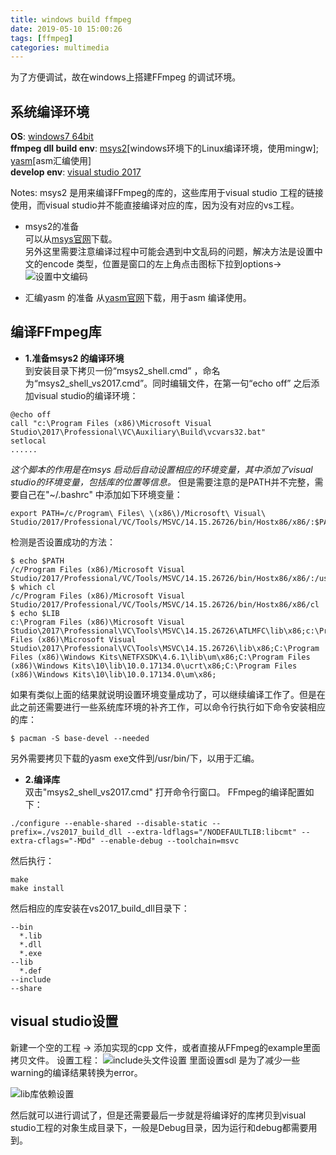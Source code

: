 ```yaml
---
title: windows build ffmpeg
date: 2019-05-10 15:00:26
tags: [ffmpeg]
categories: multimedia
---
```


为了方便调试，故在windows上搭建FFmpeg 的调试环境。

## 系统编译环境
**OS**: <u>windows7 64bit</u>  
**ffmpeg dll build env**: <u>msys2</u>[windows环境下的Linux编译环境，使用mingw]; <u>yasm</u>[asm汇编使用]  
**develop env**: <u>visual studio 2017</u>
<!--more -->

Notes: msys2 是用来编译FFmpeg的库的，这些库用于visual studio 工程的链接使用，而visual studio并不能直接编译对应的库，因为没有对应的vs工程。  

* msys2的准备  
可以从[msys官网](https://www.msys2.org/)下载。  
另外这里需要注意编译过程中可能会遇到中文乱码的问题，解决方法是设置中文的encode 类型，位置是窗口的左上角点击图标下拉到options->
![设置中文编码](/img/articles/msys_set_chinese.png)

* 汇编yasm 的准备
从[yasm官网](http://yasm.tortall.net/Download.html)下载，用于asm 编译使用。  


## 编译FFmpeg库  
- **1.准备msys2 的编译环境**  
到安装目录下拷贝一份“msys2_shell.cmd” ，命名为“msys2_shell_vs2017.cmd”。同时编辑文件，在第一句“echo off” 之后添加visual studio的编译环境：
```
@echo off
call "c:\Program Files (x86)\Microsoft Visual Studio\2017\Professional\VC\Auxiliary\Build\vcvars32.bat"
setlocal
......
```
*这个脚本的作用是在msys 启动后自动设置相应的环境变量，其中添加了visual studio的环境变量，包括库的位置等信息。* 但是需要注意的是PATH并不完整，需要自己在"~/.bashrc" 中添加如下环境变量：
```
export PATH=/c/Program\ Files\ \(x86\)/Microsoft\ Visual\ Studio/2017/Professional/VC/Tools/MSVC/14.15.26726/bin/Hostx86/x86/:$PATH
```

检测是否设置成功的方法：
```
$ echo $PATH
/c/Program Files (x86)/Microsoft Visual Studio/2017/Professional/VC/Tools/MSVC/14.15.26726/bin/Hostx86/x86/:/usr/local/bin:/usr/bin:/bin:/opt/bin:/c/Windows/System32:/c/Windows:/c/Windows/System32/Wbem:/c/Windows/System32/WindowsPowerShell/v1.0/:/usr/bin/site_perl:/usr/bin/vendor_perl:/usr/bin/core_perl
$ which cl
/c/Program Files (x86)/Microsoft Visual Studio/2017/Professional/VC/Tools/MSVC/14.15.26726/bin/Hostx86/x86/cl
$ echo $LIB
c:\Program Files (x86)\Microsoft Visual Studio\2017\Professional\VC\Tools\MSVC\14.15.26726\ATLMFC\lib\x86;c:\Program Files (x86)\Microsoft Visual Studio\2017\Professional\VC\Tools\MSVC\14.15.26726\lib\x86;C:\Program Files (x86)\Windows Kits\NETFXSDK\4.6.1\lib\um\x86;C:\Program Files (x86)\Windows Kits\10\lib\10.0.17134.0\ucrt\x86;C:\Program Files (x86)\Windows Kits\10\lib\10.0.17134.0\um\x86;
```
如果有类似上面的结果就说明设置环境变量成功了，可以继续编译工作了。但是在此之前还需要进行一些系统库环境的补齐工作，可以命令行执行如下命令安装相应的库：    
```
$ pacman -S base-devel --needed
```

另外需要拷贝下载的yasm exe文件到/usr/bin/下，以用于汇编。  

- **2.编译库**  
双击"msys2_shell_vs2017.cmd" 打开命令行窗口。
FFmpeg的编译配置如下：  
```
./configure --enable-shared --disable-static --prefix=./vs2017_build_dll --extra-ldflags="/NODEFAULTLIB:libcmt" --extra-cflags="-MDd" --enable-debug --toolchain=msvc
```
然后执行：  
```
make
make install
```
然后相应的库安装在vs2017_build_dll目录下：  
```
--bin
  *.lib
  *.dll
  *.exe
--lib
  *.def
--include
--share
```


## visual studio设置  
新建一个空的工程 -> 添加实现的cpp 文件，或者直接从FFmpeg的example里面拷贝文件。
设置工程：
![include头文件设置](/img/articles/vs_ffmpeg_include_setting.png)
里面设置sdl 是为了减少一些warning的编译结果转换为error。  

![lib库依赖设置](/img/articles/vs_ffmpeg_lib_setting.png)
  
然后就可以进行调试了，但是还需要最后一步就是将编译好的库拷贝到visual studio工程的对象生成目录下，一般是Debug目录，因为运行和debug都需要用到。  

